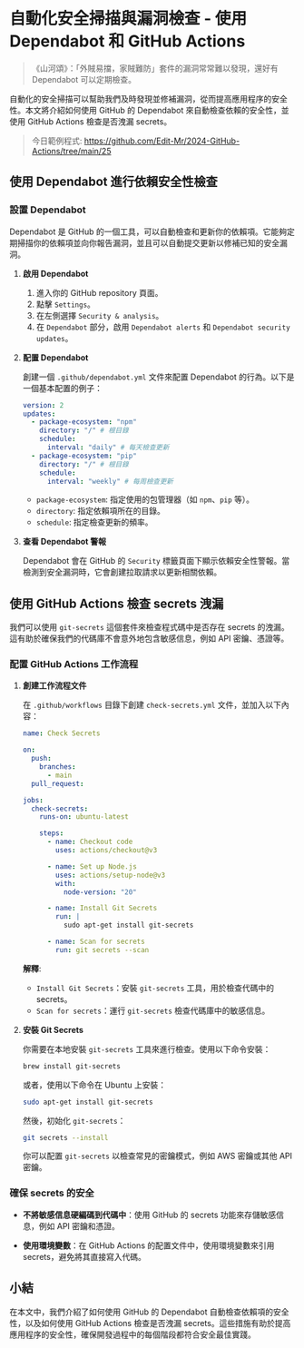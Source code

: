 # 自動化安全掃描與漏洞檢查 - 使用 Dependabot 和 GitHub Actions

> 《山河頌》：「外賊易擋，家賊難防」套件的漏洞常常難以發現，還好有 Dependabot 可以定期檢查。

自動化的安全掃描可以幫助我們及時發現並修補漏洞，從而提高應用程序的安全性。本文將介紹如何使用 GitHub 的 Dependabot 來自動檢查依賴的安全性，並使用 GitHub Actions 檢查是否洩漏 secrets。

> 今日範例程式: <https://github.com/Edit-Mr/2024-GitHub-Actions/tree/main/25>

## 使用 Dependabot 進行依賴安全性檢查

### 設置 Dependabot

Dependabot 是 GitHub 的一個工具，可以自動檢查和更新你的依賴項。它能夠定期掃描你的依賴項並向你報告漏洞，並且可以自動提交更新以修補已知的安全漏洞。

1. **啟用 Dependabot**

   1. 進入你的 GitHub repository 頁面。
   2. 點擊 `Settings`。
   3. 在左側選擇 `Security & analysis`。
   4. 在 `Dependabot` 部分，啟用 `Dependabot alerts` 和 `Dependabot security updates`。

2. **配置 Dependabot**

   創建一個 `.github/dependabot.yml` 文件來配置 Dependabot 的行為。以下是一個基本配置的例子：

   ```yaml
   version: 2
   updates:
     - package-ecosystem: "npm"
       directory: "/" # 根目錄
       schedule:
         interval: "daily" # 每天檢查更新
     - package-ecosystem: "pip"
       directory: "/" # 根目錄
       schedule:
         interval: "weekly" # 每周檢查更新
   ```

   - `package-ecosystem`: 指定使用的包管理器（如 `npm`、`pip` 等）。
   - `directory`: 指定依賴項所在的目錄。
   - `schedule`: 指定檢查更新的頻率。

3. **查看 Dependabot 警報**

   Dependabot 會在 GitHub 的 `Security` 標籤頁面下顯示依賴安全性警報。當檢測到安全漏洞時，它會創建拉取請求以更新相關依賴。

## 使用 GitHub Actions 檢查 secrets 洩漏

我們可以使用 `git-secrets` 這個套件來檢查程式碼中是否存在 secrets 的洩漏。這有助於確保我們的代碼庫不會意外地包含敏感信息，例如 API 密鑰、憑證等。

### 配置 GitHub Actions 工作流程

1. **創建工作流程文件**

   在 `.github/workflows` 目錄下創建 `check-secrets.yml` 文件，並加入以下內容：

   ```yaml
   name: Check Secrets

   on:
     push:
       branches:
         - main
     pull_request:

   jobs:
     check-secrets:
       runs-on: ubuntu-latest

       steps:
         - name: Checkout code
           uses: actions/checkout@v3

         - name: Set up Node.js
           uses: actions/setup-node@v3
           with:
             node-version: "20"

         - name: Install Git Secrets
           run: |
             sudo apt-get install git-secrets

         - name: Scan for secrets
           run: git secrets --scan
   ```

   **解釋**:

   - `Install Git Secrets`：安裝 `git-secrets` 工具，用於檢查代碼中的 secrets。
   - `Scan for secrets`：運行 `git-secrets` 檢查代碼庫中的敏感信息。

2. **安裝 Git Secrets**

   你需要在本地安裝 `git-secrets` 工具來進行檢查。使用以下命令安裝：

   ```bash
   brew install git-secrets
   ```

   或者，使用以下命令在 Ubuntu 上安裝：

   ```bash
   sudo apt-get install git-secrets
   ```

   然後，初始化 `git-secrets`：

   ```bash
   git secrets --install
   ```

   你可以配置 `git-secrets` 以檢查常見的密鑰模式，例如 AWS 密鑰或其他 API 密鑰。

### 確保 secrets 的安全

- **不將敏感信息硬編碼到代碼中**：使用 GitHub 的 secrets 功能來存儲敏感信息，例如 API 密鑰和憑證。

- **使用環境變數**：在 GitHub Actions 的配置文件中，使用環境變數來引用 secrets，避免將其直接寫入代碼。

## 小結

在本文中，我們介紹了如何使用 GitHub 的 Dependabot 自動檢查依賴項的安全性，以及如何使用 GitHub Actions 檢查是否洩漏 secrets。這些措施有助於提高應用程序的安全性，確保開發過程中的每個階段都符合安全最佳實踐。
